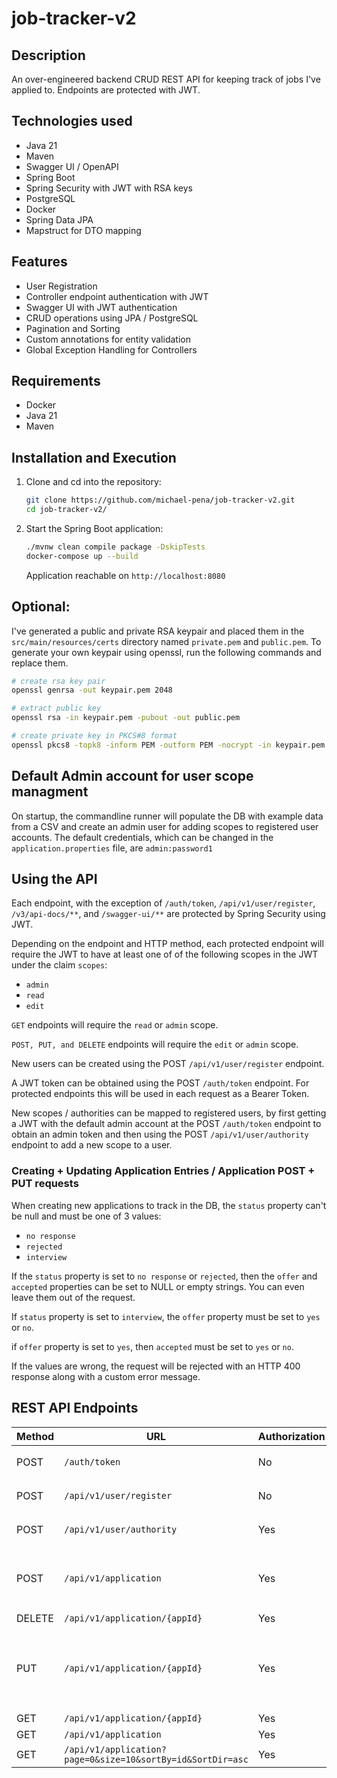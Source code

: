 # job-tracker-v2

## Description

An over-engineered backend CRUD REST API for keeping track of jobs I've applied to. Endpoints are protected with JWT.

## Technologies used

- Java 21
- Maven
- Swagger UI / OpenAPI
- Spring Boot
- Spring Security with JWT with RSA keys
- PostgreSQL
- Docker
- Spring Data JPA
- Mapstruct for DTO mapping

## Features

- User Registration
- Controller endpoint authentication with JWT
- Swagger UI with JWT authentication
- CRUD operations using JPA / PostgreSQL
- Pagination and Sorting
- Custom annotations for entity validation
- Global Exception Handling for Controllers

## Requirements

- Docker
- Java 21
- Maven

## Installation and Execution

1. Clone and cd into the repository:

    ```bash
    git clone https://github.com/michael-pena/job-tracker-v2.git
    cd job-tracker-v2/
    ```

2. Start the Spring Boot application:

    ```bash
    ./mvnw clean compile package -DskipTests
    docker-compose up --build
    ```
    Application reachable on `http://localhost:8080`

## Optional:

I've generated a public and private RSA keypair and placed them in the `src/main/resources/certs` directory named `private.pem` and `public.pem`. To generate your own keypair using openssl, run the following commands and replace them.

```bash
# create rsa key pair
openssl genrsa -out keypair.pem 2048

# extract public key
openssl rsa -in keypair.pem -pubout -out public.pem

# create private key in PKCS#8 format
openssl pkcs8 -topk8 -inform PEM -outform PEM -nocrypt -in keypair.pem -out private.pem
```

## Default Admin account for user scope managment

On startup, the commandline runner will populate the DB with example data from a CSV and create an admin user for adding scopes to registered user accounts. The default credentials, which can be changed in the `application.properties` file, are `admin:password1`

## Using the API

Each endpoint, with the exception of `/auth/token`, `/api/v1/user/register`, `/v3/api-docs/**`, and `/swagger-ui/**` are protected by Spring Security using JWT.

Depending on the endpoint and HTTP method, each protected endpoint will require the JWT to have at least one of of the following scopes in the JWT under the claim `scopes`:
- `admin`
- `read`
- `edit`

`GET` endpoints will require the `read` or `admin` scope.

`POST, PUT, and DELETE` endpoints will require the `edit` or `admin` scope.

New users can be created using the POST `/api/v1/user/register` endpoint.

A JWT token can be obtained using the POST `/auth/token` endpoint. For protected endpoints this will be used in each request as a Bearer Token.

New scopes / authorities can be mapped to registered users, by first getting a JWT with the default admin account at the POST `/auth/token` endpoint to obtain an admin token and then using the POST `/api/v1/user/authority` endpoint to add a new scope to a user.

### Creating + Updating Application Entries / Application POST + PUT requests

When creating new applications to track in the DB, the `status` property can't be null and must be one of 3 values:
- `no response`
- `rejected`
- `interview`

If the `status` property is set to `no response` or `rejected`, then the `offer` and `accepted` properties can be set to NULL or empty strings. You can even leave them out of the request.

If `status` property is set to `interview`, the `offer` property must be set to `yes` or `no`.

if `offer` property is set to `yes`, then `accepted` must be set to `yes` or `no`.

If the values are wrong, the request will be rejected with an HTTP 400 response along with a custom error message.


## REST API Endpoints

| Method | URL                                          | Authorization| Body (JSON)                               |
|--------|----------------------------------------------|--------------|-------------------------------------------|
| POST   | `/auth/token`                                | No           | `{ "username": "admin", "password": "password1"}`                    |
| POST   | `/api/v1/user/register`                      | No           | `{ "username": "mpena", "password": "123456" }`                      |
| POST   | `/api/v1/user/authority`                     | Yes          | `{ "username": "mpena", "authority": "read" }`                       |
| POST   | `/api/v1/application`                        | Yes          | `{ "company": "netflix","position": "software engineer", "date": "1-25-25", "status": "no response"}` |
| DELETE | `/api/v1/application/{appId}`                | Yes          |                                                                      | 
| PUT    | `/api/v1/application/{appId}`                | Yes          | `{ "company": "netflix","position": "software engineer", "date": "1-25-25", "status": "interview", "offer": "yes", "accepted": "yes"}` |
| GET    | `/api/v1/application/{appId}`                | Yes          |                                                                      |
| GET    | `/api/v1/application`                        | Yes          |                                                                      |
| GET    | `/api/v1/application?page=0&size=10&sortBy=id&SortDir=asc`| Yes           |                                                        |

